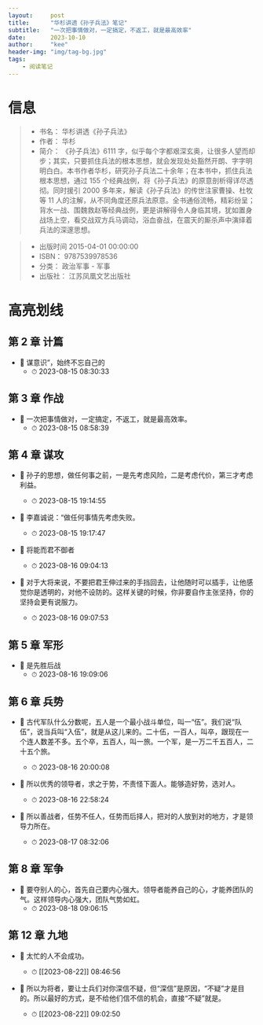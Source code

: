 ```yaml
---
layout:     post
title:      "华杉讲透《孙子兵法》笔记"
subtitle:   "一次把事情做对，一定搞定，不返工，就是最高效率"
date:       2023-10-10
author:     "kee"
header-img: "img/tag-bg.jpg"
tags:
    - 阅读笔记
---
```



# 信息
> - 书名： 华杉讲透《孙子兵法》
> - 作者： 华杉
> - 简介：     《孙子兵法》6111 字，似乎每个字都艰深玄奥，让很多人望而却步；其实，只要抓住兵法的根本思想，就会发现处处豁然开朗、字字明明白白。本书作者华杉，研究孙子兵法二十余年；在本书中，抓住兵法根本思想，通过 155 个经典战例，将《孙子兵法》的原意剖析得详尽透彻。同时援引 2000 多年来，解读《孙子兵法》的传世注家曹操、杜牧等 11 人的注解，从不同角度还原兵法原意。全书通俗流畅，精彩纷呈；背水一战、围魏救赵等经典战例，更是讲解得令人身临其境，犹如置身战场上空，看交战双方兵马调动，浴血奋战，在震天的厮杀声中演绎着兵法的深邃思想。

> - 出版时间 2015-04-01 00:00:00
> - ISBN： 9787539978536
> - 分类： 政治军事 - 军事
> - 出版社： 江苏凤凰文艺出版社



# 高亮划线



## 第 2 章 计篇

- 📌 谋意识”，始终不忘自己的 
    - ⏱ 2023-08-15 08:30:33
## 第 3 章 作战

- 📌 一次把事情做对，一定搞定，不返工，就是最高效率。
    - ⏱ 2023-08-15 08:58:39
## 第 4 章 谋攻

- 📌 孙子的思想，做任何事之前，一是先考虑风险，二是考虑代价，第三才考虑利益。 
    - ⏱ 2023-08-15 19:14:55

- 📌 李嘉诚说：“做任何事情先考虑失败。 
    - ⏱ 2023-08-15 19:17:47

- 📌 将能而君不御者
    - ⏱ 2023-08-16 09:04:13

- 📌 对于大将来说，不要把君王伸过来的手挡回去，让他随时可以插手，让他感觉你是透明的，对他不设防的。这样关键的时候，你非要自作主张坚持，你的坚持会更有说服力。
    - ⏱ 2023-08-16 09:07:53
## 第 5 章 军形

- 📌 是先胜后战 
    - ⏱ 2023-08-16 19:09:06
## 第 6 章 兵势

- 📌 古代军队什么分数呢，五人是一个最小战斗单位，叫一“伍”。我们说“队伍”，说当兵叫“入伍”，就是从这儿来的。二十伍，一百人，叫卒，跟现在一个连人数差不多。五个卒，五百人，叫一旅。一个军，是一万二千五百人，二十五个旅。
    - ⏱ 2023-08-16 20:00:08

- 📌 所以优秀的领导者，求之于势，不责怪下面人。能够造好势，选对人。
    - ⏱ 2023-08-16 22:58:24

- 📌 所以善战者，任势不任人，任势而后择人，把对的人放到对的地方，才是领导力所在。
    - ⏱ 2023-08-17 08:32:06
## 第 8 章 军争

- 📌 要夺别人的心，首先自己要内心强大。领导者能养自己的心，才能养团队的气。这样领导内心强大，团队气势如虹。
    - ⏱ 2023-08-18 09:06:15
## 第 12 章 九地

- 📌 太忙的人不会成功。 
    - ⏱ [[2023-08-22]] 08:46:56

- 📌 所以为将者，要让士兵们对你深信不疑，但“深信”是原因，“不疑”才是目的。所以最好的方式，是不给他们信不信的机会，直接“不疑”就是。 
    - ⏱ [[2023-08-22]] 09:02:50 
